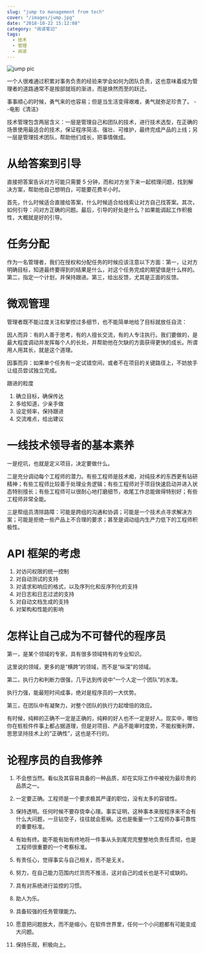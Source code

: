 ```yaml
---
slug: "jump to management from tech"
cover: "/images/jump.jpg"
date: "2018-10-22 15:12:08"
category: "阅读笔记"
tags:
  - 技术
  - 管理
  - 阅读
---
```


![jump pic](/images/jump.jpg)

一个人很难通过积累对事务负责的经验来学会如何为团队负责，这也意味着成为管理者的道路通常不是按部就班的渐进，而是焕然而至的跃迁。

事事顺心的时候，勇气来的也容易；但是当生活变得艰难，勇气就弥足珍贵了。 --电影《清洁》

技术管理包含两层含义：一层是管理自己和团队的技术，进行技术选型，在正确的场景使用最适合的技术，保证程序简洁、强壮、可维护，最终完成产品的上线；另一层是管理技术团队，帮助他们成长，把事情做成。

# 从给答案到引导

直接把答案告诉对方可能只需要 5 分钟，而和对方坐下来一起梳理问题，找到解决方案，帮助他自己想明白，可能要花费半小时。

首先，什么时候适合直接给答案，什么时候适合给线索让对方自己找答案。其次，如何引导：问对方正确的问题。最后，引导的好处是什么？如果能调起工作积极性，大概就是好的引导。

# 任务分配

作为一名管理者，我们在授权和分配任务的时候应该注意以下方面：第一，让对方明确目标，知道最终要得到的结果是什么，对这个任务完成的期望值是什么样的。第二，指定一个计划，并保持跟进。第三，给出反馈，尤其是正面的反馈。

# 微观管理

管理者既不能过度关注和掌控过多细节，也不能简单地给了目标就放任自流：

因人而异：有的人善于思考，有的人擅长交流，有的人专注执行。我们要做的，是最大程度调动并发挥每个人的长处，并帮助他在欠缺的方面获得更快的成长。所谓用人用其长，就是这个道理。

因事而异：如果单个任务有一定试错空间，或者不在项目的关键路径上，不妨放手让组员尝试独立完成。

跟进的粒度

1. 确立目标，确保传达
2. 多给知道，少亲手做
3. 设定频率，保持跟进
4. 交流难点，给出建议

# 一线技术领导者的基本素养

一是挖坑，也就是定义项目，决定要做什么。

二是充分调动每个工程师的潜力。有些工程师是技术痴，对纯技术的东西更有钻研精神；有些工程师比较善于处理业务逻辑；有些工程师对于项目快速启动并进入状态特别擅长；有些工程师可以很耐心地打磨细节，收尾工作总能做得特别好；有些工程师非常全能。

三是帮组员清除路障：可能是跨组的沟通和协调；可能是一个技术点寻求解决方案；可能是拒绝一些产品上不合理的要求；甚至是调动组内生产力低下的工程师积极性。

# API 框架的考虑

1. 对访问权限的统一控制
2. 对自动测试的支持
3. 对请求和响应的格式，以及序列化和反序列化的支持
4. 对日志和日志过滤的支持
5. 对自动文档生成的支持
6. 对架构和性能的影响

# 怎样让自己成为不可替代的程序员

第一，是某个领域的专家，具有很多领域特有的专业知识。

这里说的领域，更多的是“横跨”的领域，而不是“纵深”的领域。

第二，执行力和判断力很强，几乎达到传说中“一个人定一个团队”的水准。

执行力强，能最短时间成事，绝对是程序员的一大优势。

第三，在团队中有凝聚力，对整个团队的执行力起增倍的效应。

有时候，纯粹的正确不一定是正确的，纯粹的好人也不一定是好人。现实中，哪怕你在桩桩件件事上都占据道理，但是对项目、产品不能审时度势，不能权衡利弊，思思坚持技术上的“正确性”，这也是不行的。

# 论程序员的自我修养

1. 不会想当然。看似及其容易具备的一种品质，却在实际工作中被视为最珍贵的品质之一。

2. 一定要正确。工程师是一个要求极其严谨的职位，没有太多的容错性。

3. 保持透明。任何时候不要存侥幸心理。事实证明，这种事本来按程序来不会有什么大问题，一旦钻空子，往往就会惹祸。这也是衡量一个工程师办事可靠性的重要标准。

4. 有始有终。能不能有始有终地将一件事从头到尾完完整整地负责任贯彻，也是工程师很重要的一个考察标准。

5. 有责任心，觉得事实与自己相关，而不是无关。

6. 努力，在自己能力范围内烂货而不推活，这对自己的成长也是不可或缺的。

7. 具有对系统进行监控的习惯。

8. 助人为乐。

9. 具备较强的任务管理能力。

10. 愿意把问题放大，而不是缩小。在软件世界里，任何一个小问题都有可能变成大问题。

11. 保持乐观，积极向上。
